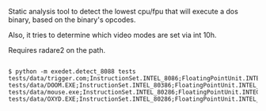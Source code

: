Static analysis tool to detect the lowest cpu/fpu that will execute a dos binary, based on the binary's opcodes.

Also, it tries to determine which video modes are set via int 10h. 

Requires radare2 on the path.


```shell

$ python -m exedet.detect_8088 tests
tests/data/trigger.com;InstructionSet.INTEL_8086;FloatingPointUnit.INTEGER_ONLY;
tests/data/DOOM.EXE;InstructionSet.INTEL_80386;FloatingPointUnit.INTEL_8087;
tests/data/mouse.exe;InstructionSet.INTEL_80286;FloatingPointUnit.INTEGER_ONLY;
tests/data/OXYD.EXE;InstructionSet.INTEL_80286;FloatingPointUnit.INTEL_8087;13

```
